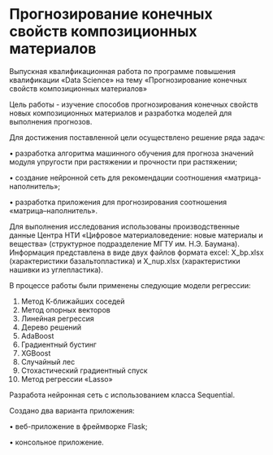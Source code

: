 # Прогнозирование конечных свойств композиционных материалов

Выпускная квалификационная работа по программе повышения квалификации «Data Science» на тему «Прогнозирование конечных свойств композиционных материалов»

Цель работы - изучение способов прогнозирования конечных свойств новых композиционных материалов и разработка моделей для выполнения прогнозов.

Для достижения поставленной цели осуществлено решение ряда задач:

•	разработка алгоритма машинного обучения для прогноза значений модуля упругости при растяжении и прочности при растяжении;

•	создание нейронной сеть для рекомендации соотношения «матрица-наполнитель»;

•	разработка приложения для прогнозирования соотношения «матрица–наполнитель».


Для выполнения исследования использованы производственные данные Центра НТИ «Цифровое материаловедение: новые материалы и вещества» (структурное подразделение МГТУ им. Н.Э. Баумана). Информация представлена в виде двух файлов формата excel: X_bp.xlsx (характеристики базальтопластика) и X_nup.xlsx (характеристики нашивки из углепластика). 

В процессе работы были применены следующие модели регрессии:
1.	Метод К-ближайших соседей
2.	Метод опорных векторов
3.	Линейная регрессия
4.	Дерево решений
5.	AdaBoost
6.	Градиентный бустинг
7.	XGBoost
8.	Случайный лес
9.	Стохастический градиентный спуск
10.	Метод регрессии «Lasso»

Разработа нейронная сеть с использованием класса Sequential.

Создано два варианта приложения:

•	веб-приложение в фреймворке Flask;

•	консольное приложение.
